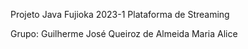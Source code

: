 Projeto Java Fujioka 2023-1
Plataforma de Streaming 

Grupo:
Guilherme José Queiroz de Almeida
Maria Alice

